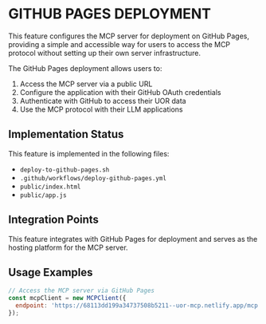 # GITHUB PAGES DEPLOYMENT

This feature configures the MCP server for deployment on GitHub Pages, providing a simple and accessible way for
users to access the MCP protocol without setting up their own server infrastructure.

The GitHub Pages deployment allows users to:
1. Access the MCP server via a public URL
2. Configure the application with their GitHub OAuth credentials
3. Authenticate with GitHub to access their UOR data
4. Use the MCP protocol with their LLM applications

## Implementation Status

This feature is implemented in the following files:

- `deploy-to-github-pages.sh`
- `.github/workflows/deploy-github-pages.yml`
- `public/index.html`
- `public/app.js`

## Integration Points

This feature integrates with GitHub Pages for deployment and serves as the hosting platform for the MCP server.

## Usage Examples

```javascript
// Access the MCP server via GitHub Pages
const mcpClient = new MCPClient({
  endpoint: 'https://68113dd199a34737508b5211--uor-mcp.netlify.app/mcp'
});
```

